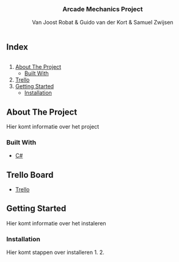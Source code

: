 <h3 align="center">Arcade Mechanics Project</h3>

<p align="center">
    Van Joost Robat & Guido van der Kort & Samuel Zwijsen
</p>

<!-- TABLE OF CONTENTS -->
<p>
  <summary><h2 style="display: inline-block">Index</h2></summary>
  <ol>
    <li>
      <a href="#about-the-project">About The Project</a>
      <ul>
        <li><a href="#built-with">Built With</a></li>
      </ul>
    </li>
    <li>
      <a href="#trello">Trello</a>
    </li>
    <li>
      <a href="#getting-started">Getting Started</a>
      <ul>
        <li><a href="#installation">Installation</a></li>
      </ul>
    </li>
  </ol>
</p>

<!-- ABOUT THE PROJECT -->
## About The Project

Hier komt informatie over het project


### Built With

* [C#](https://docs.microsoft.com/en-us/dotnet/csharp/)

<!-- Trello link -->
## Trello Board

* [Trello](https://trello.com/b/mkGiRIqI/arcade-mechanics)


<!-- GETTING STARTED -->
## Getting Started

Hier komt informatie over het instaleren


### Installation

Hier komt stappen over installeren
1. 
2. 
